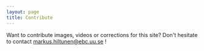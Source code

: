 ```yaml
---
layout: page
title: Contribute
---
```


Want to contribute images, videos or corrections for this site? Don't hesitate to contact <markus.hiltunen@ebc.uu.se> !
